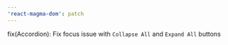 ```yaml
---
'react-magma-dom': patch
---
```


fix(Accordion): Fix focus issue with `Collapse All` and `Expand All` buttons
